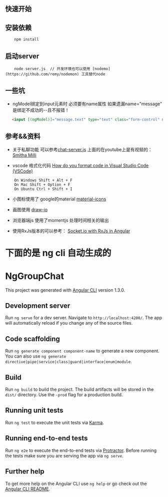 快速开始
--

## 安装依赖

```CLI
    npm install
```

## 启动server

```CLI
    node server.js  // 开发环境也可以使用 [nodemo](https://github.com/remy/nodemon) 工具替代node  
```     

## 一些坑

- ngModel绑定到input元素时 必须要有name属性 如果遗漏name="message" 是绑定不成功的--且不报错！

~~~html
   <input [(ngModel)]="message.text" type="text" class="form-control" name="message" id="message" placeholder="your message goes here!">
~~~   


## 参考&&资料
- 关于私聊功能 可以参考[chat-server.js](https://github.com/yiqing95/nodejs-chat-complete/blob/master/lib/chat-server.js)
上面的在youtube上是有视频的：[Smitha Milli
](http://youtu.be/c01OHDUpDMU)

- vscode 格式化代码 [How do you format code in Visual Studio Code (VSCode)](https://stackoverflow.com/questions/29973357/how-do-you-format-code-in-visual-studio-code-vscode)
~~~
    On Windows Shift + Alt + F
    On Mac Shift + Option + F
    On Ubuntu Ctrl + Shift + I
~~~

- 小图标使用了 google的material [material-icons](https://material.io/icons/)    

- 画图使用 [draw-io](https://www.draw.io)

- 浏览器端js 使用了momentjs 处理时间相关的输出

- 使用RxJs版本的可以参考： [Socket.io with RxJs in Angular](https://github.com/thelgevold/rxjs-socket.io)

# 下面的是 ng cli 自动生成的

# NgGroupChat

This project was generated with [Angular CLI](https://github.com/angular/angular-cli) version 1.3.0.

## Development server

Run `ng serve` for a dev server. Navigate to `http://localhost:4200/`. The app will automatically reload if you change any of the source files.

## Code scaffolding

Run `ng generate component component-name` to generate a new component. You can also use `ng generate directive|pipe|service|class|guard|interface|enum|module`.

## Build

Run `ng build` to build the project. The build artifacts will be stored in the `dist/` directory. Use the `-prod` flag for a production build.

## Running unit tests

Run `ng test` to execute the unit tests via [Karma](https://karma-runner.github.io).

## Running end-to-end tests

Run `ng e2e` to execute the end-to-end tests via [Protractor](http://www.protractortest.org/).
Before running the tests make sure you are serving the app via `ng serve`.

## Further help

To get more help on the Angular CLI use `ng help` or go check out the [Angular CLI README](https://github.com/angular/angular-cli/blob/master/README.md).
